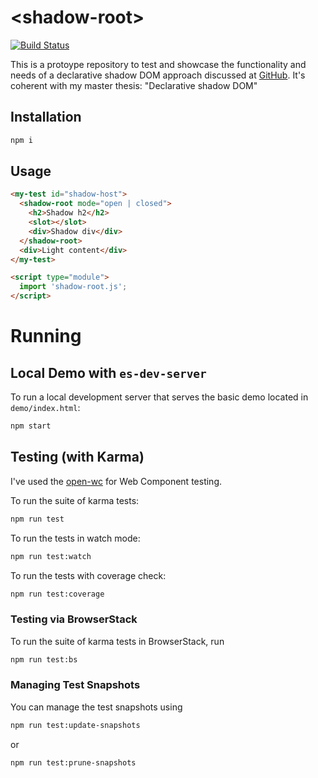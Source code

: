 # \<shadow-root>

[![Build Status](https://travis-ci.com/drdreo/declarative-shadow.svg?branch=master)](https://travis-ci.com/drdreo/declarative-shadow)

This is a protoype repository to test and showcase the functionality and needs of a declarative shadow DOM approach discussed at [GitHub](https://github.com/whatwg/dom/issues/510).
It's coherent with my master thesis: "Declarative shadow DOM"

## Installation
```bash
npm i
```

## Usage
```html
<my-test id="shadow-host">
  <shadow-root mode="open | closed">
    <h2>Shadow h2</h2>
    <slot></slot>
    <div>Shadow div</div>
  </shadow-root>
  <div>Light content</div>
</my-test>

<script type="module">
  import 'shadow-root.js';
</script>
```

# Running
## Local Demo with `es-dev-server`
To run a local development server that serves the basic demo located in `demo/index.html`:
```bash
npm start
```

## Testing (with Karma)
I've used the [open-wc](https://github.com/open-wc/open-wc) for Web Component testing.

To run the suite of karma tests:
```bash
npm run test
```

To run the tests in watch mode:
```bash
npm run test:watch
```

To run the tests with coverage check:
```bash
npm run test:coverage
```

### Testing via BrowserStack
To run the suite of karma tests in BrowserStack, run
```bash
npm run test:bs
```

### Managing Test Snapshots
You can manage the test snapshots using
```bash
npm run test:update-snapshots
```
or
```bash
npm run test:prune-snapshots
```
